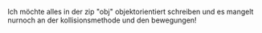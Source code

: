 Ich möchte alles in der zip "obj" objektorientiert schreiben und es mangelt nurnoch an der kollisionsmethode und den bewegungen!
